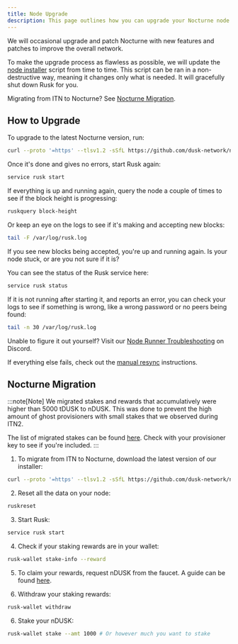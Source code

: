 ```yaml
---
title: Node Upgrade
description: This page outlines how you can upgrade your Nocturne node setup.
---
```


We will occasional upgrade and patch Nocturne with new features and patches to improve the overall network.

To make the upgrade process as flawless as possible, we will update the [node installer](https://github.com/dusk-network/node-installer) script from time to time. This script can be ran in a non-destructive way, meaning it changes only what is needed. It will gracefully shut down Rusk for you.

Migrating from ITN to Nocturne? See [Nocturne Migration](#nocturne-migration).

## How to Upgrade

To upgrade to the latest Nocturne version, run:
```sh
curl --proto '=https' --tlsv1.2 -sSfL https://github.com/dusk-network/node-installer/releases/download/v0.2.0/node-installer.sh | sudo sh
```

Once it's done and gives no errors, start Rusk again:
```sh
service rusk start
```

If everything is up and running again, query the node a couple of times to see if the block height is progressing:
```sh
ruskquery block-height
```

Or keep an eye on the logs to see if it's making and accepting new blocks:
```sh
tail -F /var/log/rusk.log
```

If you see new blocks being accepted, you're up and running again. Is your node stuck, or are you not sure if it is?

You can see the status of the Rusk service here:
```sh
service rusk status
```

If it is not running after starting it, and reports an error, you can check your logs to see if something is wrong, like a wrong password or no peers being found:
```sh
tail -n 30 /var/log/rusk.log
```

Unable to figure it out yourself? Visit our [Node Runner Troubleshooting](https://discord.com/channels/847466263064346624/1118582421055606805) on Discord.

If everything else fails, check out the [manual resync](/operator/node-setup/manual-resync) instructions.

## Nocturne Migration

:::note[Note]
We migrated stakes and rewards that accumulatively were higher than 5000 tDUSK to nDUSK. This was done to prevent the high amount of ghost provisioners with small stakes that we observed during ITN2. 

The list of migrated stakes can be found [here](https://github.com/dusk-network/rusk/blob/cd4b2f209b9f0db6b5235027162798998d7e91e5/rusk-recovery/config/testnet.toml). Check with your provisioner key to see if you're included.
:::

1. To migrate from ITN to Nocturne, download the latest version of our installer:
```sh
curl --proto '=https' --tlsv1.2 -sSfL https://github.com/dusk-network/node-installer/releases/download/v0.2.0/node-installer.sh | sudo sh
```

2. Reset all the data on your node:
```sh
ruskreset
```

3. Start Rusk:
```sh
service rusk start
```

4. Check if your staking rewards are in your wallet:
```sh
rusk-wallet stake-info --reward
```

5. To claim your rewards, request nDUSK from the faucet. A guide can be found [here](/operator/nocturne/testnet-faucet).

6. Withdraw your staking rewards:
```sh
rusk-wallet withdraw
```

6. Stake your nDUSK:
```sh
rusk-wallet stake --amt 1000 # Or however much you want to stake
```